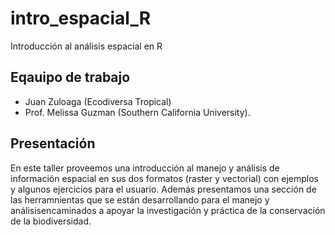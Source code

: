 # intro_espacial_R
Introducción al análisis espacial en R
## Eqauipo de trabajo
- Juan Zuloaga (Ecodiversa Tropical)
- Prof. Melissa Guzman (Southern California University).

## Presentación
En este taller proveemos una introducción al manejo y análisis de información espacial en sus dos formatos (raster y vectorial) con ejemplos y algunos ejercicios para el usuario. Además presentamos una sección de las herramnientas que se están desarrollando para el manejo y análisisencaminados a apoyar la investigación y práctica de la conservación de la biodiversidad. 
